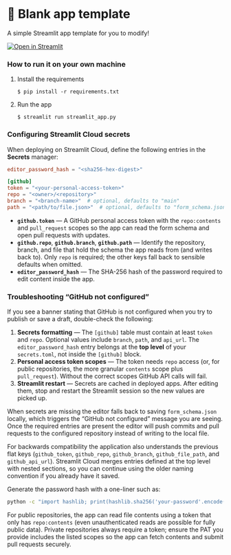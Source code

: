 # 🎈 Blank app template

A simple Streamlit app template for you to modify!

[![Open in Streamlit](https://static.streamlit.io/badges/streamlit_badge_black_white.svg)](https://blank-app-template.streamlit.app/)

### How to run it on your own machine

1. Install the requirements

   ```
   $ pip install -r requirements.txt
   ```

2. Run the app

   ```
   $ streamlit run streamlit_app.py
   ```

### Configuring Streamlit Cloud secrets

When deploying on Streamlit Cloud, define the following entries in the **Secrets** manager:

```toml
editor_password_hash = "<sha256-hex-digest>"

[github]
token = "<your-personal-access-token>"
repo = "<owner>/<repository>"
branch = "<branch-name>"  # optional, defaults to "main"
path = "<path/to/file.json>"  # optional, defaults to "form_schema.json"
```

- **`github.token`** — A GitHub personal access token with the `repo:contents` and `pull_request` scopes so the app can read the form schema and open pull requests with updates.
- **`github.repo`**, **`github.branch`**, **`github.path`** — Identify the repository, branch, and file that hold the schema the app reads from (and writes back to). Only `repo` is required; the other keys fall back to sensible defaults when omitted.
- **`editor_password_hash`** — The SHA-256 hash of the password required to edit content inside the app.

### Troubleshooting “GitHub not configured”

If you see a banner stating that GitHub is not configured when you try to publish or save a draft, double-check the following:

1. **Secrets formatting** — The `[github]` table must contain at least `token` and `repo`. Optional values include `branch`, `path`, and `api_url`. The `editor_password_hash` entry belongs at the **top level** of your `secrets.toml`, not inside the `[github]` block.
2. **Personal access token scopes** — The token needs `repo` access (or, for public repositories, the more granular `contents` scope plus `pull_request`). Without the correct scopes GitHub API calls will fail.
3. **Streamlit restart** — Secrets are cached in deployed apps. After editing them, stop and restart the Streamlit session so the new values are picked up.

When secrets are missing the editor falls back to saving `form_schema.json` locally, which triggers the “GitHub not configured” message you are seeing. Once the required entries are present the editor will push commits and pull requests to the configured repository instead of writing to the local file.

For backwards compatibility the application also understands the previous flat keys (`github_token`, `github_repo`, `github_branch`, `github_file_path`, and `github_api_url`). Streamlit Cloud merges entries defined at the top level with nested sections, so you can continue using the older naming convention if you already have it saved.

Generate the password hash with a one-liner such as:

```bash
python -c "import hashlib; print(hashlib.sha256('your-password'.encode()).hexdigest())"
```

For public repositories, the app can read file contents using a token that only has `repo:contents` (even unauthenticated reads are possible for fully public data). Private repositories always require a token; ensure the PAT you provide includes the listed scopes so the app can fetch contents and submit pull requests securely.

